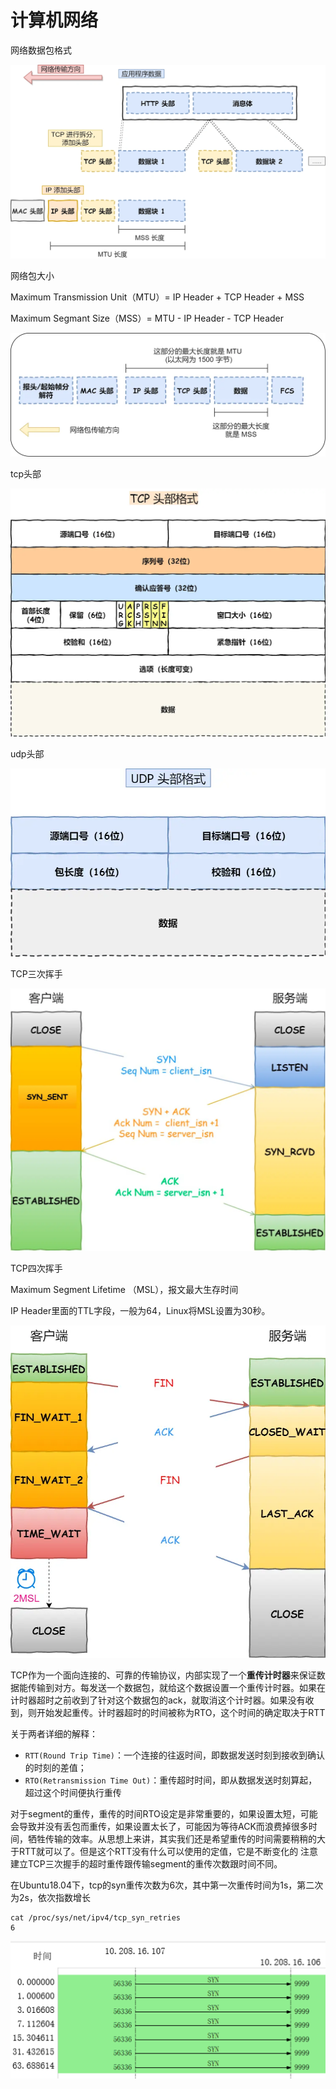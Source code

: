 # 计算机网络

网络数据包格式

![network-package-format](imgs/network-package-format.png)

网络包大小

Maximum Transmission Unit（MTU）= IP Header + TCP Header + MSS

Maximum Segmant Size（MSS）= MTU - IP Header - TCP Header

![package-size](imgs/package-size.png)

tcp头部

![tcp-header](imgs/tcp-header.png)

udp头部

![udp-header](imgs/udp-header.png)

TCP三次挥手

![tcp-three-shake](imgs/tcp-establish.png)

TCP四次挥手

Maximum Segment Lifetime （MSL），报文最大生存时间

IP Header里面的TTL字段，一般为64，Linux将MSL设置为30秒。

![tcp-four-waving](imgs/tcp-fin.png)

TCP作为一个面向连接的、可靠的传输协议，内部实现了一个**重传计时器**来保证数据能传输到对方。每发送一个数据包，就给这个数据设置一个重传计时器。如果在计时器超时之前收到了针对这个数据包的ack，就取消这个计时器。如果没有收到，则开始发起重传。计时器超时的时间被称为RTO，这个时间的确定取决于RTT

关于两者详细的解释：

- `RTT(Round Trip Time)`：一个连接的往返时间，即数据发送时刻到接收到确认的时刻的差值；
- `RTO(Retransmission Time Out)`：重传超时时间，即从数据发送时刻算起，超过这个时间便执行重传

对于segment的重传，重传的时间RTO设定是非常重要的，如果设置太短，可能会导致并没有丢包而重传，如果设置太长了，可能因为等待ACK而浪费掉很多时间，牺牲传输的效率。从思想上来讲，其实我们还是希望重传的时间需要稍稍的大于RTT就可以了。但是这个RTT没有什么可以使用的定值，它是不断变化的
注意建立TCP三次握手的超时重传跟传输segment的重传次数跟时间不同。

在Ubuntu18.04下，tcp的syn重传次数为6次，其中第一次重传时间为1s，第二次为2s，依次指数增长

```shell
cat /proc/sys/net/ipv4/tcp_syn_retries
6
```

![syn-retry](imgs/syn_retry.png)

